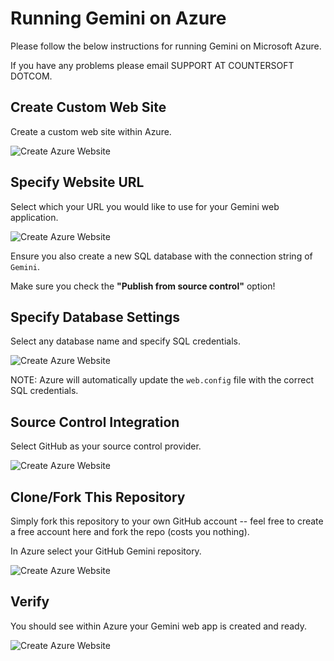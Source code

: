 # Running Gemini on Azure

Please follow the below instructions for running Gemini on Microsoft Azure.

If you have any problems please email SUPPORT AT COUNTERSOFT DOTCOM.

## Create Custom Web Site

Create a custom web site within Azure.

![Create Azure Website](http://docs.countersoft.com/assets/img/azure/step1.png)

## Specify Website URL

Select which your URL you would like to use for your Gemini web application.

![Create Azure Website](http://docs.countersoft.com/assets/img/azure/step2.png)

Ensure you also create a new SQL database with the connection string of `Gemini`.

Make sure you check the **"Publish from source control"** option!

## Specify Database Settings

Select any database name and specify SQL credentials.

![Create Azure Website](http://docs.countersoft.com/assets/img/azure/step3.png)

NOTE: Azure will automatically update the `web.config` file with the correct SQL credentials.

## Source Control Integration

Select GitHub as your source control provider.

![Create Azure Website](http://docs.countersoft.com/assets/img/azure/step4.png)

## Clone/Fork This Repository 

Simply fork this repository to your own GitHub account -- feel free to create a free account here and fork the repo (costs you nothing).

In Azure select your GitHub Gemini repository.

![Create Azure Website](http://docs.countersoft.com/assets/img/azure/step5.png)

## Verify

You should see within Azure your Gemini web app is created and ready.

![Create Azure Website](http://docs.countersoft.com/assets/img/azure/step6.png)

